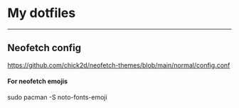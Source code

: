 # My dotfiles
---
## Neofetch config
https://github.com/chick2d/neofetch-themes/blob/main/normal/config.conf
#### For neofetch emojis
sudo pacman -S noto-fonts-emoji
